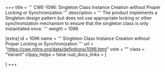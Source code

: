 +++
title = '''
CWE-1096: Singleton Class Instance Creation without Proper Locking or Synchronization
'''
description	= '''
The product implements a Singleton design pattern but does not use appropriate locking or other synchronization mechanism to ensure that the singleton class is only instantiated once.
'''
weight = 1096

[extra]
id = 1096
name = '''
Singleton Class Instance Creation without Proper Locking or Synchronization
'''
url = "https://cwe.mitre.org/data/definitions/1096.html"
vote = ""
class = "Variant"
clippy_helps = false
rust_docs_links = [
	
]
+++
